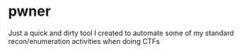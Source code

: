 # pwner
Just a quick and dirty tool I created to automate some of my standard recon/enumeration activities when doing CTFs
